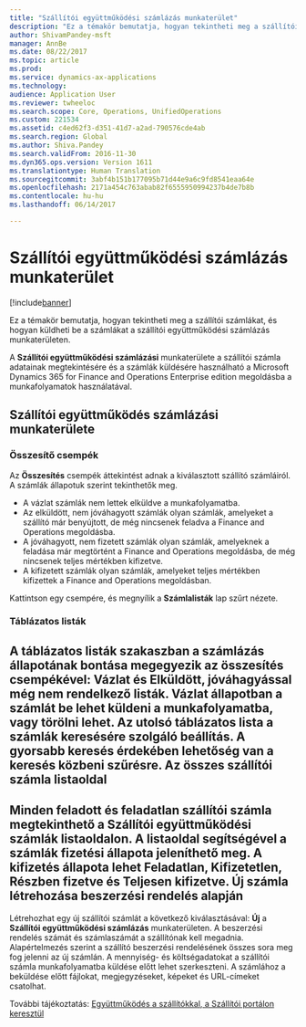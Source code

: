 ```yaml
---
title: "Szállítói együttműködési számlázás munkaterület"
description: "Ez a témakör bemutatja, hogyan tekintheti meg a szállítói számlákat, és hogyan küldheti be a számlákat a szállítói együttműködési számlázás munkaterületen."
author: ShivamPandey-msft
manager: AnnBe
ms.date: 08/22/2017
ms.topic: article
ms.prod: 
ms.service: dynamics-ax-applications
ms.technology: 
audience: Application User
ms.reviewer: twheeloc
ms.search.scope: Core, Operations, UnifiedOperations
ms.custom: 221534
ms.assetid: c4ed62f3-d351-41d7-a2ad-790576cde4ab
ms.search.region: Global
ms.author: Shiva.Pandey
ms.search.validFrom: 2016-11-30
ms.dyn365.ops.version: Version 1611
ms.translationtype: Human Translation
ms.sourcegitcommit: 3abf4b151b177095b71d44e9a6c9fd8541eaa64e
ms.openlocfilehash: 2171a454c763abab82f6555950994237b4de7b8b
ms.contentlocale: hu-hu
ms.lasthandoff: 06/14/2017

---
```


# <a name="vendor-collaboration-invoicing-workspace"></a>Szállítói együttműködési számlázás munkaterület

[!include[banner](../includes/banner.md)]


Ez a témakör bemutatja, hogyan tekintheti meg a szállítói számlákat, és hogyan küldheti be a számlákat a szállítói együttműködési számlázás munkaterületen.

A **Szállítói együttműködési számlázási** munkaterülete a szállítói számla adatainak megtekintésére és a számlák küldésére használható a Microsoft Dynamics 365 for Finance and Operations Enterprise edition megoldásba a munkafolyamatok használatával.


<a name="vendor-collaboration-invoicing-workspace"></a>Szállítói együttműködés számlázási munkaterülete
----------------------------------------

### <a name="summary-tiles"></a>Összesítő csempék

Az **Összesítés** csempék áttekintést adnak a kiválasztott szállító számláiról. A számlák állapotuk szerint tekinthetők meg.
-   A vázlat számlák nem lettek elküldve a munkafolyamatba.
-   Az elküldött, nem jóváhagyott számlák olyan számlák, amelyeket a szállító már benyújtott, de még nincsenek feladva a Finance and Operations megoldásba.
-   A jóváhagyott, nem fizetett számlák olyan számlák, amelyeknek a feladása már megtörtént a Finance and Operations megoldásba, de még nincsenek teljes mértékben kifizetve.
-   A kifizetett számlák olyan számlák, amelyeket teljes mértékben kifizettek a Finance and Operations megoldásban.

Kattintson egy csempére, és megnyílik a **Számlalisták** lap szűrt nézete.
### <a name="tabular-lists"></a>Táblázatos listák

A **táblázatos listák** szakaszban a számlázás állapotának bontása megegyezik az összesítés csempékével: Vázlat és Elküldött, jóváhagyással még nem rendelkező listák. Vázlat állapotban a számlát be lehet küldeni a munkafolyamatba, vagy törölni lehet. Az utolsó táblázatos lista a számlák keresésére szolgáló beállítás. A gyorsabb keresés érdekében lehetőség van a keresés közbeni szűrésre.
Az összes szállítói számla listaoldal
-----------------------------

Minden feladott és feladatlan szállítói számla megtekinthető a **Szállítói együttműködési számlák** listaoldalon. A listaoldal segítségével a számlák fizetési állapota jeleníthető meg. A kifizetés állapota lehet Feladatlan, Kifizetetlen, Részben fizetve és Teljesen kifizetve.
Új számla létrehozása beszerzési rendelés alapján
--------------------------------------------

Létrehozhat egy új szállítói számlát a következő kiválasztásával: **Új** a **Szállítói együttműködési számlázás** munkaterületen. A beszerzési rendelés számát és számlaszámát a szállítónak kell megadnia. Alapértelmezés szerint a szállító beszerzési rendelésének összes sora meg fog jelenni az új számlán. A mennyiség- és költségadatokat a szállítói számla munkafolyamatba küldése előtt lehet szerkeszteni. A számlához a beküldése előtt fájlokat, megjegyzéseket, képeket és URL-címeket csatolhat.



További tájékoztatás: [Együttműködés a szállítókkal, a Szállítói portálon keresztül](/dynamics365/unified-operations/supply-chain/procurement/collaborate-vendors-vendor-portal)




